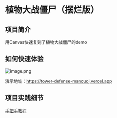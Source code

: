 # 植物大战僵尸（摆烂版）

## 项目简介

用Canvas快速复刻了植物大战僵尸的demo

## 如何快速体验

![image.png](../../../markdown-archive/images/fe26f2814cd64f468f7607f7610b0f16tplv-k3u1fbpfcp-watermark.image)

演示地址：https://tower-defense-mancuoj.vercel.app

## 项目实践细节

[手把手教程](https://juejin.cn/post/7090052356243226660)
